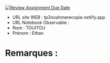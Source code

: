 [![Review Assignment Due Date](https://classroom.github.com/assets/deadline-readme-button-22041afd0340ce965d47ae6ef1cefeee28c7c493a6346c4f15d667ab976d596c.svg)](https://classroom.github.com/a/zNKu7jDa)
- URL site WEB :  tp3noahmerecopie.netlify.app
- URL Notebook Observable :
- Nom : TOUITOU
- Prénom : Ethan

# Remarques :
